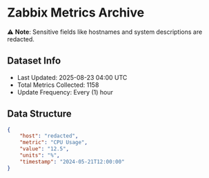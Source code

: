 # Zabbix Metrics Archive

⚠️ **Note**: Sensitive fields like hostnames and system descriptions are redacted.

## Dataset Info
- Last Updated: 2025-08-23 04:00 UTC
- Total Metrics Collected: 1158
- Update Frequency: Every (1) hour

## Data Structure
```json
{
    "host": "redacted",
    "metric": "CPU Usage",
    "value": "12.5",
    "units": "%",
    "timestamp": "2024-05-21T12:00:00"
}
```
